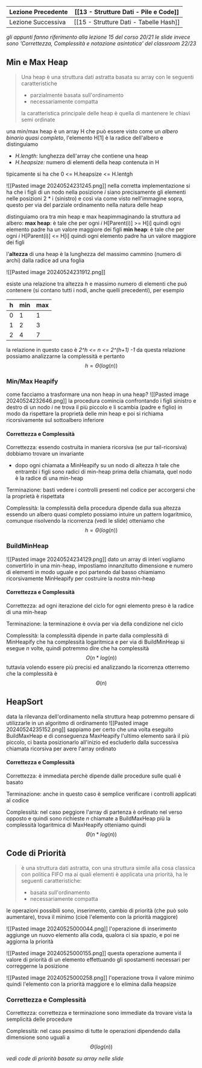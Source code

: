 | Lezione Precedente | [[13 - Strutture Dati - Pile e Code]]  |
| ------------------ | -------------------------------------- |
| Lezione Successiva | [[15 - Strutture Dati - Tabelle Hash]] |
_gli appunti fanno riferimento alla lezione 15 del corso 20/21 le slide invece sono 'Correttezza, Complessità e notazione asintotica' del classroom 22/23_

## Min e Max Heap

> Una heap è una struttura dati astratta basata su array con le seguenti caratteristiche
> - parzialmente basata sull'ordinamento
> - necessariamente compatta 
> 
> la caratteristica principale delle heap è quella di mantenere le chiavi semi ordinate 

una min/max heap è un array H che può essere visto come un *albero binario quasi completo*, l'elemento H[1] è la radice dell'albero e distinguiamo
- *H.length:* lunghezza dell'array che contiene una heap
- *H.heapsize:* numero di elementi della heap contenuta in H

tipicamente si ha che 0 <= H.heapsize <= H.lentgh 

![[Pasted image 20240524231245.png]]
nella corretta implementazione si ha che i figli di un nodo nella posizione *i* siano precisamente gli elementi nelle posizioni 2 * i (sinistro) e così via come visto nell'immagine sopra, questo per via del parziale ordinamento nella natura delle heap

distinguiamo ora tra min heap e max heapimmaginando la struttura ad albero:
**max heap**: è tale che per ogni *i* H[Parent(i)] >= H[i] quindi ogni elemento padre ha un valore maggiore dei figli
**min heap**: è tale che per ogni *i* H[Parent(i)] <= H[i] quindi ogni elemento padre ha un valore maggiore dei figli

l'**altezza** di una heap è la lunghezza del massimo cammino (numero di archi) dalla radice ad una foglia

![[Pasted image 20240524231912.png]]

esiste una relazione tra altezza *h* e massimo numero di elementi che può contenere (si contano tutti i nodi, anche quelli precedenti), per esempio

| h   | min | max |
| --- | --- | --- |
| 0   | 1   | 1   |
| 1   | 2   | 3   |
| 2   | 4   | 7   |
la relazione in questo caso è *2^h <= n <= 2^(h+1) -1* da questa relazione possiamo analizzarne la complessità e pertanto $$h=Θ(log(n))$$

### Min/Max Heapify
come facciamo a trasformare una non heap in una heap?
![[Pasted image 20240524232646.png]]
la procedura comincia confrontando i figli sinistro e destro di un nodo *i* ne trova il più piccolo e li scambia (padre e figlio) in modo da rispettare la proprietà delle min heap e poi si richiama ricorsivamente sul sottoalbero inferiore

#### Correttezza e Complessità
Correttezza: 
essendo costruita in maniera ricorsiva (se pur tail-ricorsiva) dobbiamo trovare un invariante 
- dopo ogni chiamata a MinHeapify su un nodo di altezza *h* tale che entrambi i figli sono radici di min-heap prima della chiamata, quel nodo è la radice di una min-heap

Terminazione:
basti vedere i controlli presenti nel codice per accorgersi che la proprietà è rispettata

Complessità:
la complessità della procedura dipende dalla sua altezza essendo un albero quasi completo possiamo intuire un pattern logaritmico, comunque risolvendo la ricorrenza (vedi le slide) otteniamo che $$h=Θ(log(n))$$

### BuildMinHeap
![[Pasted image 20240524234129.png]]
dato un array di interi vogliamo convertirlo in una min-heap, impostiamo innanzitutto dimensione e numero di elementi in modo uguale e poi partendo dal basso chiamiamo ricorsivamente MinHeapify per costruire la nostra min-heap

#### Correttezza e Complessità
Correttezza: 
ad ogni iterazione del ciclo for ogni elemento preso è la radice di una min-heap

Terminazione:
la terminazione è ovvia per via della condizione nel ciclo

Complessità:
la complessità dipende in parte dalla complessità di MinHeapify che ha complessità logaritmica e per via di BuildMinHeap si esegue *n* volte, quindi potremmo dire che ha complessità $$O(n * log(n))$$ tuttavia volendo essere più precisi ed analizzando la ricorrenza otterremo che la complessità è $$Θ(n)$$

## HeapSort
data la rilevanza dell'ordinamento nella struttura heap potremmo pensare di utilizzarle in un algoritmo di ordinamento
![[Pasted image 20240524235152.png]]
sappiamo per certo che una volta eseguito BuildMaxHeap e di conseguenza MaxHeapify l'ultimo elemento sarà il più piccolo, ci basta posizionarlo all'inizio ed escluderlo dalla successiva chiamata ricorsiva per avere l'array ordinato

#### Correttezza e Complessità
Correttezza:
è immediata perchè dipende dalle procedure sulle quali è basato

Terminazione:
anche in questo caso è semplice verificare i controlli applicati al codice

Complessità:
nel caso peggiore l'array di partenza è ordinato nel verso opposto e quindi sono richieste *n* chiamate a BuildMaxHeap più la complessità logaritmica di MaxHeapify otteniamo quindi $$Θ(n * log(n))$$

## Code di Priorità
>è una struttura dati astratta, con una struttura simile alla cosa classica con politica FIFO ma ai quali elementi è applicata una priorità, ha le seguenti caratteristiche:
>- basata sull'ordinamento
>- necessariamente compatta

le operazioni possibili sono, inserimento, cambio di priorità (che può solo aumentare), trova il minimo (cioè l'elemento con la priorità maggiore)

![[Pasted image 20240525000044.png]]
l'operazione di inserimento aggiunge un nuovo elemento alla coda, qualora ci sia spazio, e poi ne aggiorna la priorità

![[Pasted image 20240525000155.png]]
questa operazione aumenta il valore di priorità di un elemento effettuando gli spostamenti necessari per correggerne la posizione

![[Pasted image 20240525000258.png]]
l'operazione trova il valore minimo quindi l'elemento con la priorità maggiore e lo elimina dalla heapsize

### Correttezza e Complessità
Correttezza: 
correttezza e terminazione sono immediate da trovare vista la semplicità delle procedure

Complessità:
nel caso pessimo di tutte le operazioni dipendendo dalla dimensione sono uguali a $$Θ(log(n))$$


*vedi code di priorità basate su array nelle slide*